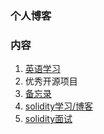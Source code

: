 ### 个人博客

### 内容
1. [英语学习](English/Andy.md)
2. 优秀开源项目
3. [备忘录](memorandum.md)
4. [solidity学习/博客](solidity/project.md)
5. [solidity面试](solidity/interview.md)
